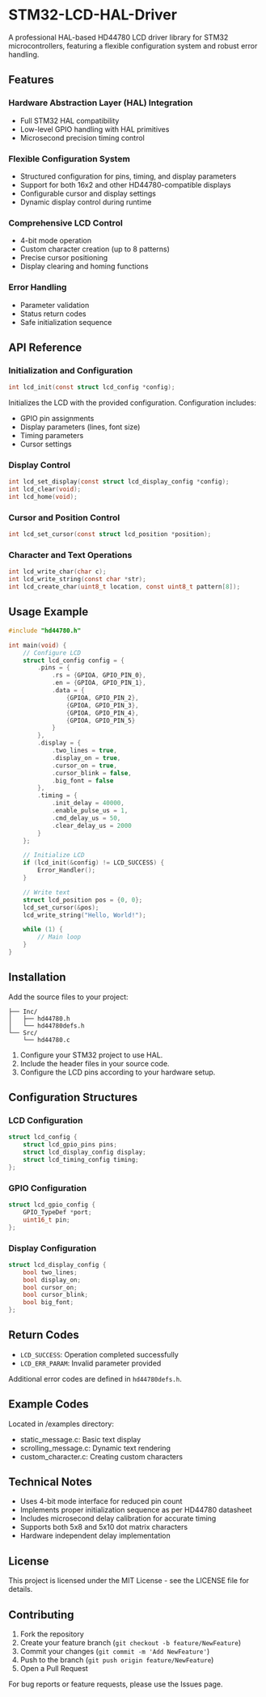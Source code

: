 
# STM32-LCD-HAL-Driver

A professional HAL-based HD44780 LCD driver library for STM32 microcontrollers, featuring a flexible configuration system and robust error handling.

## Features

### Hardware Abstraction Layer (HAL) Integration
- Full STM32 HAL compatibility
- Low-level GPIO handling with HAL primitives
- Microsecond precision timing control

### Flexible Configuration System
- Structured configuration for pins, timing, and display parameters
- Support for both 16x2 and other HD44780-compatible displays
- Configurable cursor and display settings
- Dynamic display control during runtime

### Comprehensive LCD Control
- 4-bit mode operation
- Custom character creation (up to 8 patterns)
- Precise cursor positioning
- Display clearing and homing functions

### Error Handling
- Parameter validation
- Status return codes
- Safe initialization sequence

## API Reference

### Initialization and Configuration

```c
int lcd_init(const struct lcd_config *config);
```

Initializes the LCD with the provided configuration. Configuration includes:
- GPIO pin assignments
- Display parameters (lines, font size)
- Timing parameters
- Cursor settings

### Display Control

```c
int lcd_set_display(const struct lcd_display_config *config);
int lcd_clear(void);
int lcd_home(void);
```

### Cursor and Position Control

```c
int lcd_set_cursor(const struct lcd_position *position);
```

### Character and Text Operations

```c
int lcd_write_char(char c);
int lcd_write_string(const char *str);
int lcd_create_char(uint8_t location, const uint8_t pattern[8]);
```

## Usage Example

```c
#include "hd44780.h"

int main(void) {
    // Configure LCD
    struct lcd_config config = {
        .pins = {
            .rs = {GPIOA, GPIO_PIN_0},
            .en = {GPIOA, GPIO_PIN_1},
            .data = {
                {GPIOA, GPIO_PIN_2},
                {GPIOA, GPIO_PIN_3},
                {GPIOA, GPIO_PIN_4},
                {GPIOA, GPIO_PIN_5}
            }
        },
        .display = {
            .two_lines = true,
            .display_on = true,
            .cursor_on = true,
            .cursor_blink = false,
            .big_font = false
        },
        .timing = {
            .init_delay = 40000,
            .enable_pulse_us = 1,
            .cmd_delay_us = 50,
            .clear_delay_us = 2000
        }
    };

    // Initialize LCD
    if (lcd_init(&config) != LCD_SUCCESS) {
        Error_Handler();
    }

    // Write text
    struct lcd_position pos = {0, 0};
    lcd_set_cursor(&pos);
    lcd_write_string("Hello, World!");

    while (1) {
        // Main loop
    }
}
```

## Installation

Add the source files to your project:

```
├── Inc/
│   ├── hd44780.h
│   └── hd44780defs.h
└── Src/
    └── hd44780.c
```

1. Configure your STM32 project to use HAL.
2. Include the header files in your source code.
3. Configure the LCD pins according to your hardware setup.

## Configuration Structures

### LCD Configuration

```c
struct lcd_config {
    struct lcd_gpio_pins pins;
    struct lcd_display_config display;
    struct lcd_timing_config timing;
};
```

### GPIO Configuration

```c
struct lcd_gpio_config {
    GPIO_TypeDef *port;
    uint16_t pin;
};
```

### Display Configuration

```c
struct lcd_display_config {
    bool two_lines;
    bool display_on;
    bool cursor_on;
    bool cursor_blink;
    bool big_font;
};
```

## Return Codes
- `LCD_SUCCESS`: Operation completed successfully
- `LCD_ERR_PARAM`: Invalid parameter provided

Additional error codes are defined in `hd44780defs.h`.

## Example Codes
Located in /examples directory:

- static_message.c: Basic text display
- scrolling_message.c: Dynamic text rendering
- custom_character.c: Creating custom characters


## Technical Notes
- Uses 4-bit mode interface for reduced pin count
- Implements proper initialization sequence as per HD44780 datasheet
- Includes microsecond delay calibration for accurate timing
- Supports both 5x8 and 5x10 dot matrix characters
- Hardware independent delay implementation

## License
This project is licensed under the MIT License - see the LICENSE file for details.

## Contributing

1. Fork the repository
2. Create your feature branch (`git checkout -b feature/NewFeature`)
3. Commit your changes (`git commit -m 'Add NewFeature'`)
4. Push to the branch (`git push origin feature/NewFeature`)
5. Open a Pull Request

For bug reports or feature requests, please use the Issues page.
